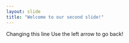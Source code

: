 ```yaml
---
layout: slide
title: "Welcome to our second slide!"
---
```

Changing this line
Use the left arrow to go back!
